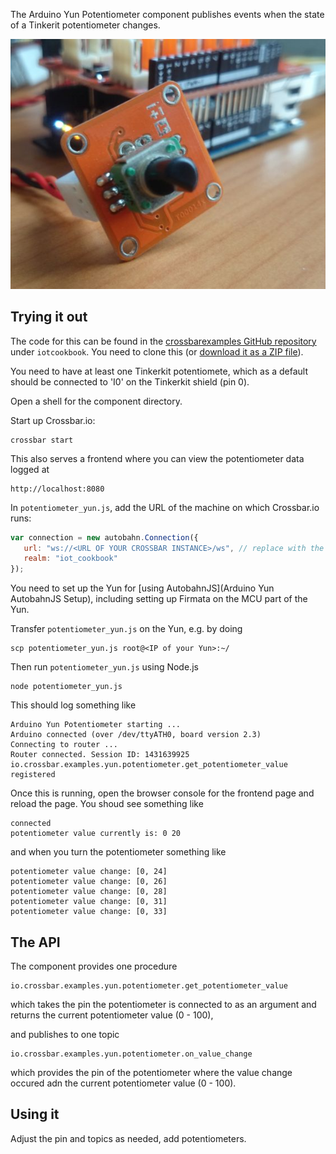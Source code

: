 The Arduino Yun Potentiometer component publishes events when the state of a Tinkerit potentiometer changes.

<div class="topimage_container">
   <img class="topimage" src="/static/img/iotcookbook/yun_potentiometer.jpg" alt="">   
</div>

## Trying it out

The code for this can be found in the [crossbarexamples GitHub repository](https://github.com/crossbario/crossbarexamples) under `iotcookbook`. You need to clone this (or [download it as a ZIP file](https://github.com/crossbario/crossbarexamples/archive/master.zip)).

You need to have at least one Tinkerkit potentiomete, which as a default should be connected to 'I0' on the Tinkerkit shield (pin 0).

Open a shell for the component directory. 

Start up Crossbar.io:

```shell
crossbar start
```

This also serves a frontend where you can view the potentiometer data logged at

```
http://localhost:8080
```

In `potentiometer_yun.js`, add the URL of the machine on which Crossbar.io runs:

```javascript
var connection = new autobahn.Connection({
   url: "ws://<URL OF YOUR CROSSBAR INSTANCE>/ws", // replace with the url of your crossbar instance
   realm: "iot_cookbook"
});
```

You need to set up the Yun for [using AutobahnJS](Arduino Yun AutobahnJS Setup), including setting up Firmata on the MCU part of the Yun.

Transfer `potentiometer_yun.js` on the Yun, e.g. by doing 

```console
scp potentiometer_yun.js root@<IP of your Yun>:~/
```

Then run `potentiometer_yun.js` using Node.js

```shell
node potentiometer_yun.js
```

This should log something like

```
Arduino Yun Potentiometer starting ...
Arduino connected (over /dev/ttyATH0, board version 2.3)
Connecting to router ...
Router connected. Session ID: 1431639925
io.crossbar.examples.yun.potentiometer.get_potentiometer_value registered
```

Once this is running, open the browser console for the frontend page and reload the page. You shoud see something like 

```
connected
potentiometer value currently is: 0 20
```

and when you turn the potentiometer something like

```
potentiometer value change: [0, 24]
potentiometer value change: [0, 26]
potentiometer value change: [0, 28]
potentiometer value change: [0, 31]
potentiometer value change: [0, 33]
```

## The API

The component provides one procedure

```
io.crossbar.examples.yun.potentiometer.get_potentiometer_value
```

which takes the pin the potentiometer is connected to as an argument and returns the current potentiometer value (0 - 100),

and publishes to one topic

```
io.crossbar.examples.yun.potentiometer.on_value_change
```

which provides the pin of the potentiometer where the value change occured adn the current potentiometer value (0 - 100).


## Using it

Adjust the pin and topics as needed, add potentiometers.